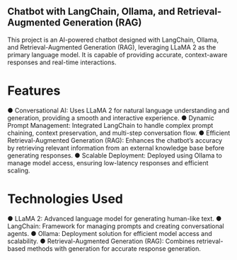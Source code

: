 ## Chatbot with LangChain, Ollama, and Retrieval-Augmented Generation (RAG)
This project is an AI-powered chatbot designed with LangChain, Ollama, and Retrieval-Augmented Generation (RAG), leveraging LLaMA 2 as the primary language model. It is capable of providing accurate, context-aware responses and real-time interactions.

# Features
● Conversational AI: Uses LLaMA 2 for natural language understanding and generation, providing a smooth and interactive experience.
● Dynamic Prompt Management: Integrated LangChain to handle complex prompt chaining, context preservation, and multi-step conversation flow.
● Efficient Retrieval-Augmented Generation (RAG): Enhances the chatbot’s accuracy by retrieving relevant information from an external knowledge base before generating responses.
● Scalable Deployment: Deployed using Ollama to manage model access, ensuring low-latency responses and efficient scaling.
# Technologies Used
● LLaMA 2: Advanced language model for generating human-like text.
● LangChain: Framework for managing prompts and creating conversational agents.
● Ollama: Deployment solution for efficient model access and scalability.
● Retrieval-Augmented Generation (RAG): Combines retrieval-based methods with generation for accurate response generation.
